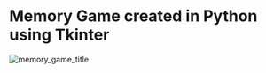 # Memory Game created in Python using Tkinter
![memory_game_title](https://github.com/user-attachments/assets/c7b86373-2c2d-4eb8-b63a-b63e9ce61bed)
